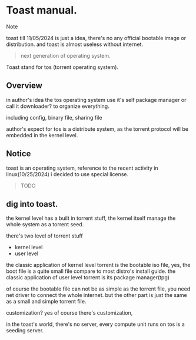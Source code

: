 # Toast manual.

> [!NOTE]  
> toast till 11/05/2024 is just a idea, there's no any official bootable image or distribution.
> and toast is almost useless without internet.

> next generation of operating system.

Toast stand for tos (torrent operating system).

## Overview

in author's idea the tos operating system use it's self package manager or call it downloader? to organize everything.

including config, binary file, sharing file 

author's expect for tos is a distribute system, as the torrent protocol will be embedded in the kernel level.

## Notice

toast is an operating system, reference to the recent activity in linux(10/25/2024) i decided to use special license.

> TODO

## dig into toast.

the kernel level has a built in torrent stuff, the kernel itself manage the whole system as a torrent seed.

there's two level of torrent stuff
- kernel level
- user level

the classic application of kernel level torrent is the bootable iso file, yes, the boot file is a quite small file compare to most distro's install guide. 
the classic application of user level torrent is its package manager(tpg)

of course the bootable file can not be as simple as the torrent file, you need net driver to connect the whole internet. but the other part is just the same as a small and simple torrent file.

customization? yes of course there's customization, 

in the toast's world, there's no server, every compute unit runs on tos is a seeding server.


